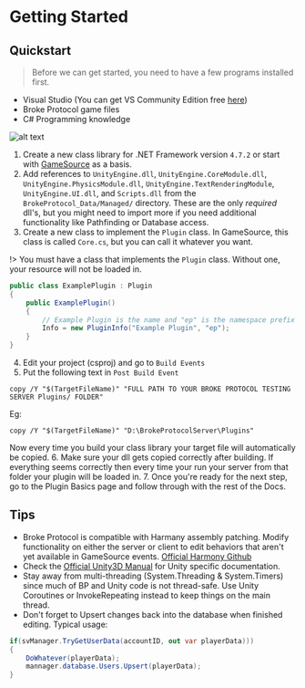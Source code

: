 # Getting Started

## Quickstart
> Before we can get started, you need to have a few programs installed first.
- Visual Studio (You can get VS Community Edition free [here](https://visualstudio.microsoft.com/vs/community/))
- Broke Protocol game files
- C# Programming knowledge  

![alt text](https://brokeprotocol.com/wp-content/uploads/References.png "References")

1. Create a new class library for .NET Framework version `4.7.2` or start with [GameSource](https://github.com/broke-protocol/broke-protocol) as a basis.
2. Add references to ``UnityEngine.dll``, ``UnityEngine.CoreModule.dll``, ``UnityEngine.PhysicsModule.dll``, ``UnityEngine.TextRenderingModule``, ``UnityEngine.UI.dll``, and ``Scripts.dll`` from the ``BrokeProtocol_Data/Managed/`` directory. These are the only *required* dll's, but you might need to import more if you need additional functionality like Pathfinding or Database access.
3. Create a new class to implement the ``Plugin`` class. In GameSource, this class is called ``Core.cs``, but you can call it whatever you want.

!> You must have a class that implements the ``Plugin`` class. Without one, your resource will not be loaded in.

```csharp
public class ExamplePlugin : Plugin
{
    public ExamplePlugin()
    {
        // Example Plugin is the name and "ep" is the namespace prefix for command permissions defined in this plugin
        Info = new PluginInfo("Example Plugin", "ep");
    }
}
```

4. Edit your project (csproj) and go to ``Build Events``
5. Put the following text in ``Post Build Event``
```
copy /Y "$(TargetFileName)" "FULL PATH TO YOUR BROKE PROTOCOL TESTING SERVER Plugins/ FOLDER"
```
Eg:
```
copy /Y "$(TargetFileName)" "D:\BrokeProtocolServer\Plugins"
```
Now every time you build your class library your target file will automatically be copied.
6. Make sure your dll gets copied correctly after building. If everything seems correctly then every time your run your server from that folder your plugin will be loaded in.
7. Once you're ready for the next step, go to the Plugin Basics page and follow through with the rest of the Docs.

## Tips
- Broke Protocol is compatible with Harmany assembly patching. Modify functionality on either the server or client to edit behaviors that aren't yet available in GameSource events. [Official Harmony Github](https://github.com/pardeike/Harmony)
- Check the [Official Unity3D Manual](https://docs.unity3d.com/Manual/index.html) for Unity specific documentation.
- Stay away from multi-threading (System.Threading & System.Timers) since much of BP and Unity code is not thread-safe. Use Unity Coroutines or InvokeRepeating instead to keep things on the main thread.
- Don't forget to Upsert changes back into the database when finished editing. Typical usage:
```cs
if(svManager.TryGetUserData(accountID, out var playerData)))
{
    DoWhatever(playerData);
    mannager.database.Users.Upsert(playerData);
}
```
